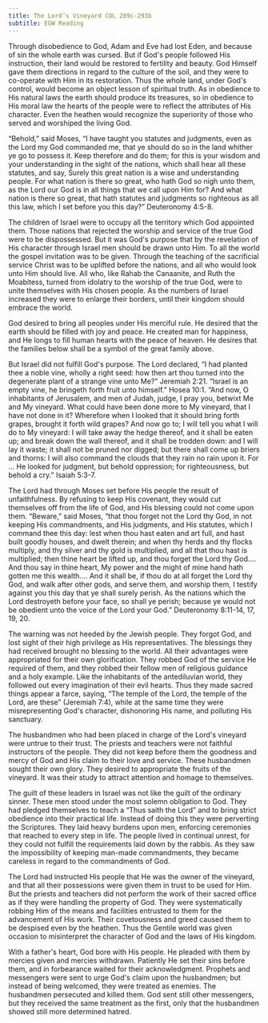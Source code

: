 ```yaml
---
title: The Lord’s Vineyard COL 289c-293b
subtitle: EGW Reading
---
```


Through disobedience to God, Adam and Eve had lost Eden, and because of sin the whole earth was cursed. But if God's people followed His instruction, their land would be restored to fertility and beauty. God Himself gave them directions in regard to the culture of the soil, and they were to co-operate with Him in its restoration. Thus the whole land, under God's control, would become an object lesson of spiritual truth. As in obedience to His natural laws the earth should produce its treasures, so in obedience to His moral law the hearts of the people were to reflect the attributes of His character. Even the heathen would recognize the superiority of those who served and worshiped the living God.

“Behold,” said Moses, “I have taught you statutes and judgments, even as the Lord my God commanded me, that ye should do so in the land whither ye go to possess it. Keep therefore and do them; for this is your wisdom and your understanding in the sight of the nations, which shall hear all these statutes, and say, Surely this great nation is a wise and understanding people. For what nation is there so great, who hath God so nigh unto them, as the Lord our God is in all things that we call upon Him for? And what nation is there so great, that hath statutes and judgments so righteous as all this law, which I set before you this day?” Deuteronomy 4:5-8.

The children of Israel were to occupy all the territory which God appointed them. Those nations that rejected the worship and service of the true God were to be dispossessed. But it was God's purpose that by the revelation of His character through Israel men should be drawn unto Him. To all the world the gospel invitation was to be given. Through the teaching of the sacrificial service Christ was to be uplifted before the nations, and all who would look unto Him should live. All who, like Rahab the Canaanite, and Ruth the Moabitess, turned from idolatry to the worship of the true God, were to unite themselves with His chosen people. As the numbers of Israel increased they were to enlarge their borders, until their kingdom should embrace the world.

God desired to bring all peoples under His merciful rule. He desired that the earth should be filled with joy and peace. He created man for happiness, and He longs to fill human hearts with the peace of heaven. He desires that the families below shall be a symbol of the great family above.

But Israel did not fulfill God's purpose. The Lord declared, “I had planted thee a noble vine, wholly a right seed: how then art thou turned into the degenerate plant of a strange vine unto Me?” Jeremiah 2:21. “Israel is an empty vine, he bringeth forth fruit unto himself.” Hosea 10:1. “And now, O inhabitants of Jerusalem, and men of Judah, judge, I pray you, betwixt Me and My vineyard. What could have been done more to My vineyard, that I have not done in it? Wherefore when I looked that it should bring forth grapes, brought it forth wild grapes? And now go to; I will tell you what I will do to My vineyard: I will take away the hedge thereof, and it shall be eaten up; and break down the wall thereof, and it shall be trodden down: and I will lay it waste; it shall not be pruned nor digged; but there shall come up briers and thorns: I will also command the clouds that they rain no rain upon it. For ... He looked for judgment, but behold oppression; for righteousness, but behold a cry.” Isaiah 5:3-7.

The Lord had through Moses set before His people the result of unfaithfulness. By refusing to keep His covenant, they would cut themselves off from the life of God, and His blessing could not come upon them. “Beware,” said Moses, “that thou forget not the Lord thy God, in not keeping His commandments, and His judgments, and His statutes, which I command thee this day: lest when thou hast eaten and art full, and hast built goodly houses, and dwelt therein; and when thy herds and thy flocks multiply, and thy silver and thy gold is multiplied, and all that thou hast is multiplied; then thine heart be lifted up, and thou forget the Lord thy God.... And thou say in thine heart, My power and the might of mine hand hath gotten me this wealth.... And it shall be, if thou do at all forget the Lord thy God, and walk after other gods, and serve them, and worship them, I testify against you this day that ye shall surely perish. As the nations which the Lord destroyeth before your face, so shall ye perish; because ye would not be obedient unto the voice of the Lord your God.” Deuteronomy 8:11-14, 17, 19, 20.

The warning was not heeded by the Jewish people. They forgot God, and lost sight of their high privilege as His representatives. The blessings they had received brought no blessing to the world. All their advantages were appropriated for their own glorification. They robbed God of the service He required of them, and they robbed their fellow men of religious guidance and a holy example. Like the inhabitants of the antediluvian world, they followed out every imagination of their evil hearts. Thus they made sacred things appear a farce, saying, “The temple of the Lord, the temple of the Lord, are these” (Jeremiah 7:4), while at the same time they were misrepresenting God's character, dishonoring His name, and polluting His sanctuary.

The husbandmen who had been placed in charge of the Lord's vineyard were untrue to their trust. The priests and teachers were not faithful instructors of the people. They did not keep before them the goodness and mercy of God and His claim to their love and service. These husbandmen sought their own glory. They desired to appropriate the fruits of the vineyard. It was their study to attract attention and homage to themselves.

The guilt of these leaders in Israel was not like the guilt of the ordinary sinner. These men stood under the most solemn obligation to God. They had pledged themselves to teach a “Thus saith the Lord” and to bring strict obedience into their practical life. Instead of doing this they were perverting the Scriptures. They laid heavy burdens upon men, enforcing ceremonies that reached to every step in life. The people lived in continual unrest, for they could not fulfill the requirements laid down by the rabbis. As they saw the impossibility of keeping man-made commandments, they became careless in regard to the commandments of God.

The Lord had instructed His people that He was the owner of the vineyard, and that all their possessions were given them in trust to be used for Him. But the priests and teachers did not perform the work of their sacred office as if they were handling the property of God. They were systematically robbing Him of the means and facilities entrusted to them for the advancement of His work. Their covetousness and greed caused them to be despised even by the heathen. Thus the Gentile world was given occasion to misinterpret the character of God and the laws of His kingdom.

With a father's heart, God bore with His people. He pleaded with them by mercies given and mercies withdrawn. Patiently He set their sins before them, and in forbearance waited for their acknowledgment. Prophets and messengers were sent to urge God's claim upon the husbandmen; but instead of being welcomed, they were treated as enemies. The husbandmen persecuted and killed them. God sent still other messengers, but they received the same treatment as the first, only that the husbandmen showed still more determined hatred.